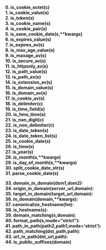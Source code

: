 __0. is_cookie_octet(c)__ <br>
__1. is_cookie_value(s)__ <br>
__2. is_token(s)__ <br>
__3. is_cookie_name(s)__ <br>
__4. is_cookie_pair(s)__ <br>
__5. is_sane_cookie_date(s,**kwargs)__ <br>
__6. is_expires_value(s)__ <br>
__7. is_expires_av(s)__ <br>
__8. is_max_age_value(s)__ <br>
__9. is_maxage_av(s)__ <br>
__10. is_secure_av(s)__ <br>
__11. is_httponly_av(s)__ <br>
__12. is_path_value(s)__ <br>
__13. is_path_av(s)__ <br>
__14. is_extension_av(s)__ <br>
__15. is_domain_value(s)__ <br>
__16. is_domain_av(s)__ <br>
__17. is_cookie_av(s)__ <br>
__18. is_delimiter(c)__ <br>
__19. is_time_field(s)__ <br>
__20. is_hms_time(s)__ <br>
__21. is_non_digit(c)__ <br>
__22. is_non_delimiter(c)__ <br>
__23. is_date_token(s)__ <br>
__24. is_date_token_list(s)__ <br>
__25. is_cookie_date(s)__ <br>
__26. is_time(s)__ <br>
__27. is_year(s)__ <br>
__28. is_month(s,**kwargs)__ <br>
__29. is_day_of_month(s,**kwargs)__ <br>
__30. split_cookie_date_str(s)__ <br>
__31. parse_cookie_date(s)__ <br>

__33. domain_in_domain(dom1,dom2):__ <br>
__34. origin_in_domain(server_url,domain):__ <br>
__35. target_in_domain(target_url,domain):__ <br>
__36. in_domain(domain,**kwargs):__ <br>
__37. canonicalize_hostname(hn):__ <br>
__38. is_hostname(s):__ <br>
__39. domain_matching(s,domain):__ <br>
__40. format_path(s,mode="strict"):__ <br>
__41. path_in_path(path2,path1,mode='strict'):__ <br>
__42. path_matching(dst_path,path):__ <br>
__43. url_in_path(dst_url,path):__ <br>
__44. is_public_suffixes(domain)__ <br>
